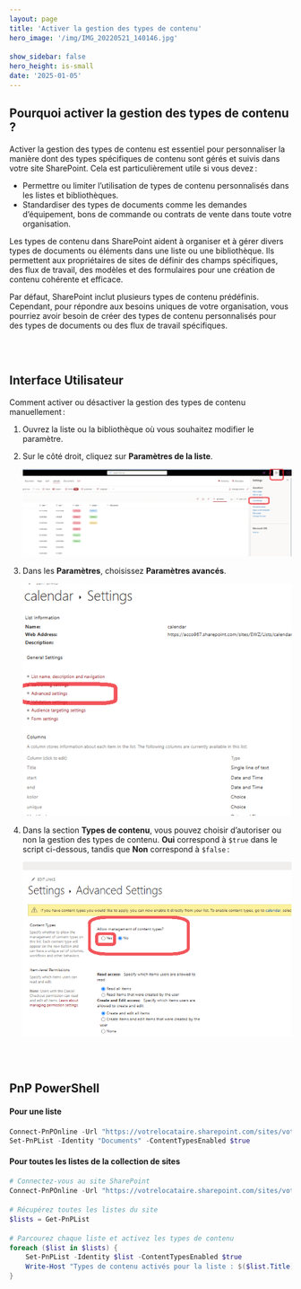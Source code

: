 ```yaml
---
layout: page
title: 'Activer la gestion des types de contenu'
hero_image: '/img/IMG_20220521_140146.jpg'

show_sidebar: false
hero_height: is-small
date: '2025-01-05'
---
```


## Pourquoi activer la gestion des types de contenu ?

Activer la gestion des types de contenu est essentiel pour personnaliser la manière dont des types spécifiques de contenu sont gérés et suivis dans votre site SharePoint. Cela est particulièrement utile si vous devez :

* Permettre ou limiter l’utilisation de types de contenu personnalisés dans les listes et bibliothèques.  
* Standardiser des types de documents comme les demandes d’équipement, bons de commande ou contrats de vente dans toute votre organisation.  

Les types de contenu dans SharePoint aident à organiser et à gérer divers types de documents ou éléments dans une liste ou une bibliothèque. Ils permettent aux propriétaires de sites de définir des champs spécifiques, des flux de travail, des modèles et des formulaires pour une création de contenu cohérente et efficace.

Par défaut, SharePoint inclut plusieurs types de contenu prédéfinis. Cependant, pour répondre aux besoins uniques de votre organisation, vous pourriez avoir besoin de créer des types de contenu personnalisés pour des types de documents ou des flux de travail spécifiques.  


<br/><br/>


## Interface Utilisateur

Comment activer ou désactiver la gestion des types de contenu manuellement :

1. Ouvrez la liste ou la bibliothèque où vous souhaitez modifier le paramètre.

2. Sur le côté droit, cliquez sur **Paramètres de la liste**.

   <img src="/articles/img/enablect.png" ><br/>

3. Dans les **Paramètres**, choisissez **Paramètres avancés**.

   <img src="/articles/img/enablect2.png" ><br/>

4. Dans la section **Types de contenu**, vous pouvez choisir d’autoriser ou non la gestion des types de contenu. **Oui** correspond à `$true` dans le script ci-dessous, tandis que **Non** correspond à `$false` :

   <img src="/articles/img/enablect3.png" ><br/>



   <br/><br/>



## PnP PowerShell

#### Pour une liste

```powershell
Connect-PnPOnline -Url "https://votrelocataire.sharepoint.com/sites/votresite" -UseWebLogin
Set-PnPList -Identity "Documents" -ContentTypesEnabled $true
```

#### Pour toutes les listes de la collection de sites

```powershell
# Connectez-vous au site SharePoint
Connect-PnPOnline -Url "https://votrelocataire.sharepoint.com/sites/votresite" -UseWebLogin

# Récupérez toutes les listes du site
$lists = Get-PnPList

# Parcourez chaque liste et activez les types de contenu
foreach ($list in $lists) {
    Set-PnPList -Identity $list -ContentTypesEnabled $true
    Write-Host "Types de contenu activés pour la liste : $($list.Title)"
}
```